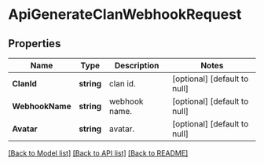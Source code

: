# ApiGenerateClanWebhookRequest

## Properties
Name | Type | Description | Notes
------------ | ------------- | ------------- | -------------
**ClanId** | **string** | clan id. | [optional] [default to null]
**WebhookName** | **string** | webhook name. | [optional] [default to null]
**Avatar** | **string** | avatar. | [optional] [default to null]

[[Back to Model list]](../README.md#documentation-for-models) [[Back to API list]](../README.md#documentation-for-api-endpoints) [[Back to README]](../README.md)


